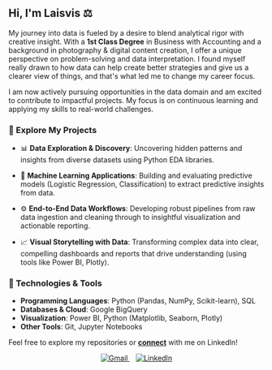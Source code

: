 ## Hi, I'm Laisvis ⚖️

My journey into data is fueled by a desire to blend analytical rigor with creative insight. With a **1st Class Degree** in Business with Accounting and a background in photography & digital content creation, I offer a unique perspective on problem-solving and data interpretation. I found myself really drawn to how data can help create better strategies and give us a clearer view of things, and that's what led me to change my career focus.

I am now actively pursuing opportunities in the data domain and am excited to contribute to impactful projects. My focus is on continuous learning and applying my skills to real-world challenges.

### 📂 Explore My Projects

- 📊 **Data Exploration & Discovery**: Uncovering hidden patterns and insights from diverse datasets using Python EDA libraries.

- 🤖 **Machine Learning Applications**: Building and evaluating predictive models (Logistic Regression, Classification) to extract predictive insights from data.

- ⚙️ **End-to-End Data Workflows**: Developing robust pipelines from raw data ingestion and cleaning through to insightful visualization and actionable reporting.

- 📈 **Visual Storytelling with Data**: Transforming complex data into clear, compelling dashboards and reports that drive understanding (using tools like Power BI, Plotly).

### 🔧 Technologies & Tools
* **Programming Languages**: Python (Pandas, NumPy, Scikit-learn), SQL
* **Databases & Cloud**: Google BigQuery
* **Visualization**: Power BI, Python (Matplotlib, Seaborn, Plotly)
* **Other Tools**: Git, Jupyter Notebooks

Feel free to explore my repositories or **[connect](https://www.linkedin.com/in/laisvis-remeikis-853573171/)** with me on LinkedIn!

<p align="center">
  <a href="mailto:laisvisr99@gmail.com">
    <img src="https://img.shields.io/badge/Gmail-DB4437?style=for-the-badge&logo=gmail&logoColor=white" alt="Gmail" />
  </a>
  &nbsp;&nbsp; <a href="https://www.linkedin.com/in/laisvis-remeikis-853573171/" target="_blank">
    <img src="https://img.shields.io/badge/LinkedIn-0077B5?style=for-the-badge&logo=linkedin&logoColor=white" alt="LinkedIn" />
  </a>
</p>
